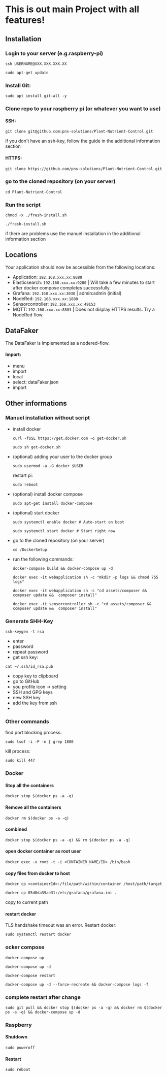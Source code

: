# This is out main Project with all features!

## Installation
### Login to your server (e.g.raspberry-pi)
```shell
ssh USERNAME@XXX.XXX.XXX.XX
```
```shell
sudo apt-get update
```
### Install Git:
```shell
sudo apt install git-all -y
```
### Clone repo to your raspberry pi (or whatever you want to use)
#### SSH: 
```shell
git clone git@github.com:pns-solutions/Plant-Nutrient-Control.git
```
if you don't have an ssh-key, follow the guide in the additional information section
    
#### HTTPS: 
```shell
git clone https://github.com/pns-solutions/Plant-Nutrient-Control.git
```

### go to the cloned repository (on your server)
```shell
cd Plant-Nutrient-Control
```

### Run the script
```shell
chmod +x ./fresh-install.sh
```

```shell
./fresh-install.sh
```
  if there are problems use the manuel installation in the additional information section

## Locations
Your application should now be accessible from the following locations:
- Application: `192.168.xxx.xx:8080`
- Elasticsearch: `192.168.xxx.xx:9200` | Will take a few minutes to start after docker compose completes successfully.
- Grafana: `192.168.xxx.xx:3030` | admin:admin (initial)
- NodeRed: `192.168.xxx.xx:1880`
- Sensorcontroller: `192.168.xxx.xx:49153`
- MQTT: `192.168.xxx.xx:8883` | Does not display HTTPS results. Try a NodeRed flow.

  
## DataFaker
The DataFaker is implemented as a nodered-flow.
#### Import: 
- menu
- import
- local
- select: dataFaker.json
- import



## Other informations

### Manuel installation without script
- install docker
  ```shell
  curl -fsSL https://get.docker.com -o get-docker.sh
  ```

  ```shell
  sudo sh get-docker.sh
  ```
- (optional) adding your user to the docker group
  ```shell
  sudo usermod -a -G docker $USER
  ```

  restart pi:
  ```shell
  sudo reboot
  ```

- (optional) install docker compose
  ```shell
  sudo apt-get install docker-compose
  ```

- (optional) start docker
  ```shell
  sudo systemctl enable docker # Auto-start on boot
  ```

  ```shell
  sudo systemctl start docker # Start right now
  ```

- go to the cloned repository (on your server)
  ```shell
  cd /DockerSetup
  ```

- run the following commands:
  ```shell
  docker-compose build && docker-compose up -d
  ```
  ```shell
  docker exec -it webapplication sh -c "mkdir -p logs && chmod 755 logs"
  ```

  ```shell
  docker exec -it webapplication sh -c "cd assets/composer && composer update &&  composer install"
  ```

  ```shell
  docker exec -it sensorcontroller sh -c "cd assets/composer && composer update &&  composer install"
  ```





  
### Generate SHH-Key
  ```shell
  ssh-keygen -t rsa
  ```
  - enter
  - password
  - repeat password
  - get ssh key:   
  ```shell
  cat ~/.ssh/id_rsa.pub  
  ```
  - copy key to clipboard
  - go to GitHub
  - you profile icon -> setting
  - SSH and GPG keys
  - new SSH key
  - add the key from ssh
  - 

### Other commands
find port blocking process: 
```shell
sudo lsof -i -P -n | grep 1880
```

kill process: 
```shell
sudo kill 447
```

### Docker
#### Stop all the containers
```shell
docker stop $(docker ps -a -q)
```

#### Remove all the containers
```shell
docker rm $(docker ps -a -q)
```

#### combined
```shell
docker stop $(docker ps -a -q) && rm $(docker ps -a -q)
```

#### open docker container as root user
```shell
docker exec -u root -t -i <CONTAINER_NAME/ID> /bin/bash
```

#### copy files from docker to host
```shell
docker cp <containerId>:/file/path/within/container /host/path/target
```

```shell
docker cp 85d0da39ae31:/etc/grafana/grafana.ini .
``` 
copy to current path

#### restart docker
TLS handshake timeout was an error. Restart docker:

```shell
sudo systemctl restart docker
```


### ocker compose
```shell
docker-compose up
```
```shell
docker-compose up -d
```

```shell
docker-compose restart
```

```shell
docker-compose up -d --force-recreate && docker-compose logs -f
```
### complete restart after change


```shell
sudo git pull && docker stop $(docker ps -a -q) && docker rm $(docker ps -a -q) && docker-compose up -d
```

### Raspberry
#### Shutdown

```shell
sudo poweroff
```

#### Restart
```shell
sudo reboot
```
